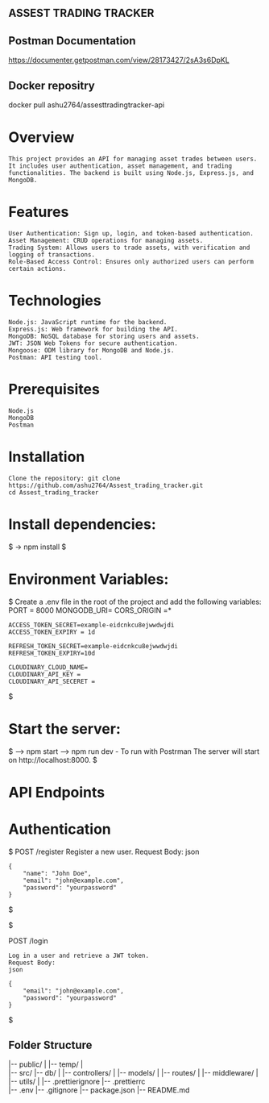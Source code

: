 ## ASSEST TRADING TRACKER

## Postman Documentation
https://documenter.getpostman.com/view/28173427/2sA3s6DpKL

## Docker repositry
docker pull ashu2764/assesttradingtracker-api


# Overview
    This project provides an API for managing asset trades between users. It includes user authentication, asset management, and trading functionalities. The backend is built using Node.js, Express.js, and MongoDB.

# Features
    User Authentication: Sign up, login, and token-based authentication.
    Asset Management: CRUD operations for managing assets.
    Trading System: Allows users to trade assets, with verification and logging of transactions.
    Role-Based Access Control: Ensures only authorized users can perform certain actions.

# Technologies
    Node.js: JavaScript runtime for the backend.
    Express.js: Web framework for building the API.
    MongoDB: NoSQL database for storing users and assets.
    JWT: JSON Web Tokens for secure authentication.
    Mongoose: ODM library for MongoDB and Node.js.
    Postman: API testing tool.


# Prerequisites
    Node.js
    MongoDB
    Postman


# Installation
    Clone the repository: git clone https://github.com/ashu2764/Assest_trading_tracker.git
    cd Assest_trading_tracker


# Install dependencies:
$    -> npm install $


# Environment Variables:
$    Create a .env file in the root of the project and add the following variables:
    PORT = 8000
    MONGODB_URI= 
    CORS_ORIGIN =*

    ACCESS_TOKEN_SECRET=example-eidcnkcu8ejwwdwjdi
    ACCESS_TOKEN_EXPIRY = 1d

    REFRESH_TOKEN_SECRET=example-eidcnkcu8ejwwdwjdi
    REFRESH_TOKEN_EXPIRY=10d

    CLOUDINARY_CLOUD_NAME= 
    CLOUDINARY_API_KEY = 
    CLOUDINARY_API_SECERET = 
$

# Start the server:
$
    --> npm start
    --> npm run dev - To run with Postrman
    The server will start on http://localhost:8000.
$

# API Endpoints

# Authentication

$
    POST /register
    Register a new user.
    Request Body: json

    {
        "name": "John Doe",
        "email": "john@example.com",
        "password": "yourpassword"
    }

$


$

POST /login

    Log in a user and retrieve a JWT token.
    Request Body:
    json

    {
        "email": "john@example.com",
        "password": "yourpassword"
    }
    

$

## Folder Structure

|-- public/
|   |-- temp/
|  
|-- src/
    |-- db/
|   |-- controllers/
|   |-- models/
|   |-- routes/
|   |-- middleware/
|   |-- utils/
| 
|-- .prettierignore
|-- .prettierrc  
|-- .env
|-- .gitignore
|-- package.json
|-- README.md